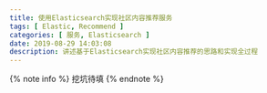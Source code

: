 ```yaml
---
title: 使用Elasticsearch实现社区内容推荐服务
tags: [ Elastic, Recommend ]
categories: [ 服务, Elasticsearch ]
date: 2019-08-29 14:03:08
description: 讲述基于Elasticsearch实现社区内容推荐的思路和实现全过程
---
```


{% note info %}
挖坑待填
{% endnote %}
